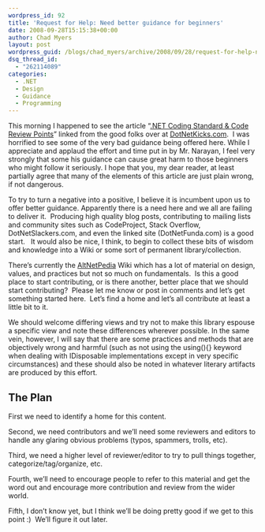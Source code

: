 ```yaml
---
wordpress_id: 92
title: 'Request for Help: Need better guidance for beginners'
date: 2008-09-28T15:15:38+00:00
author: Chad Myers
layout: post
wordpress_guid: /blogs/chad_myers/archive/2008/09/28/request-for-help-need-better-guidance-for-beginners.aspx
dsq_thread_id:
  - "262114089"
categories:
  - .NET
  - Design
  - Guidance
  - Programming
---
```

This morning I happened to see the article “[.NET Coding Standard & Code Review Points](http://www.dotnetfunda.com/articles/article62.aspx)” linked from the good folks over at [DotNetKicks.com](http://www.dotnetkicks.com).&#160; I was horrified to see some of the very bad guidance being offered here. While I appreciate and applaud the effort and time put in by Mr. Narayan, I feel very strongly that some his guidance can cause great harm to those beginners who might follow it seriously. I hope that you, my dear reader, at least partially agree that many of the elements of this article are just plain wrong, if not dangerous.

To try to turn a negative into a positive, I believe it is incumbent upon us to offer better guidance. Apparently there is a need here and we all are failing to deliver it.&#160; Producing high quality blog posts, contributing to mailing lists and community sites such as CodeProject, Stack Overflow, DotNetSlackers.com, and even the linked site (DotNetFunda.com) is a good start.&#160;&#160; It would also be nice, I think, to begin to collect these bits of wisdom and knowledge into a Wiki or some sort of permanent library/collection.

There’s currently the [AltNetPedia](http://www.altnetpedia.com) Wiki which has a lot of material on design, values, and practices but not so much on fundamentals.&#160; Is this a good place to start contributing, or is there another, better place that we should start contributing?&#160; Please let me know or post in comments and let’s get something started here.&#160; Let’s find a home and let’s all contribute at least a little bit to it.

We should welcome differing views and try not to make this library espouse a specific view and note these differences wherever possible. In the same vein, however, I will say that there are some practices and methods that are objectively wrong and harmful (such as not using the using(){} keyword when dealing with IDisposable implementations except in very specific circumstances) and these should also be noted in whatever literary artifacts are produced by this effort.

## The Plan

First we need to identify a home for this content.

Second, we need contributors and we’ll need some reviewers and editors to handle any glaring obvious problems (typos, spammers, trolls, etc).

Third, we need a higher level of reviewer/editor to try to pull things together, categorize/tag/organize, etc.

Fourth, we’ll need to encourage people to refer to this material and get the word out and encourage more contribution and review from the wider world.

Fifth, I don’t know yet, but I think we’ll be doing pretty good if we get to this point :)&#160; We’ll figure it out later.